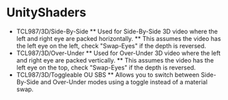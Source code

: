 # UnityShaders

* TCL987/3D/Side-By-Side
** Used for Side-By-Side 3D video where the left and right eye are packed horizontally.
** This assumes the video has the left eye on the left, check "Swap-Eyes" if the depth is reversed.
* TCL987/3D/Over-Under
** Used for Over-Under 3D video where the left and right eye are packed vertically.
** This assumes the video has the left eye on the top, check "Swap-Eyes" if the depth is reversed.
* TCL987/3D/Toggleable OU SBS
** Allows you to switch between Side-By-Side and Over-Under modes using a toggle instead of a material swap.

